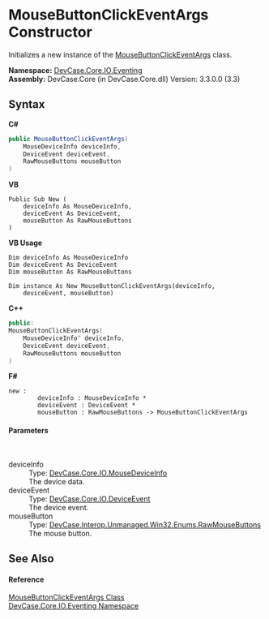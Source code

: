 # MouseButtonClickEventArgs Constructor 
 

Initializes a new instance of the <a href="T_DevCase_Core_IO_Eventing_MouseButtonClickEventArgs">MouseButtonClickEventArgs</a> class.

**Namespace:**&nbsp;<a href="N_DevCase_Core_IO_Eventing">DevCase.Core.IO.Eventing</a><br />**Assembly:**&nbsp;DevCase.Core (in DevCase.Core.dll) Version: 3.3.0.0 (3.3)

## Syntax

**C#**<br />
``` C#
public MouseButtonClickEventArgs(
	MouseDeviceInfo deviceInfo,
	DeviceEvent deviceEvent,
	RawMouseButtons mouseButton
)
```

**VB**<br />
``` VB
Public Sub New ( 
	deviceInfo As MouseDeviceInfo,
	deviceEvent As DeviceEvent,
	mouseButton As RawMouseButtons
)
```

**VB Usage**<br />
``` VB Usage
Dim deviceInfo As MouseDeviceInfo
Dim deviceEvent As DeviceEvent
Dim mouseButton As RawMouseButtons

Dim instance As New MouseButtonClickEventArgs(deviceInfo, 
	deviceEvent, mouseButton)
```

**C++**<br />
``` C++
public:
MouseButtonClickEventArgs(
	MouseDeviceInfo^ deviceInfo, 
	DeviceEvent deviceEvent, 
	RawMouseButtons mouseButton
)
```

**F#**<br />
``` F#
new : 
        deviceInfo : MouseDeviceInfo * 
        deviceEvent : DeviceEvent * 
        mouseButton : RawMouseButtons -> MouseButtonClickEventArgs
```


#### Parameters
&nbsp;<dl><dt>deviceInfo</dt><dd>Type: <a href="T_DevCase_Core_IO_MouseDeviceInfo">DevCase.Core.IO.MouseDeviceInfo</a><br />The device data.</dd><dt>deviceEvent</dt><dd>Type: <a href="T_DevCase_Core_IO_DeviceEvent">DevCase.Core.IO.DeviceEvent</a><br />The device event.</dd><dt>mouseButton</dt><dd>Type: <a href="T_DevCase_Interop_Unmanaged_Win32_Enums_RawMouseButtons">DevCase.Interop.Unmanaged.Win32.Enums.RawMouseButtons</a><br />The mouse button.</dd></dl>

## See Also


#### Reference
<a href="T_DevCase_Core_IO_Eventing_MouseButtonClickEventArgs">MouseButtonClickEventArgs Class</a><br /><a href="N_DevCase_Core_IO_Eventing">DevCase.Core.IO.Eventing Namespace</a><br />